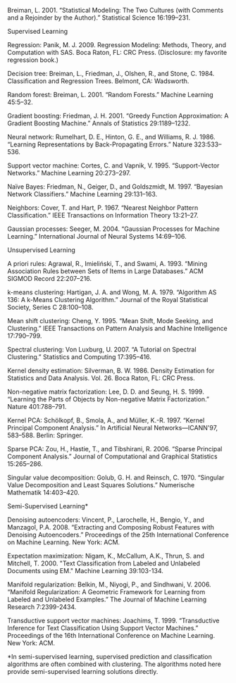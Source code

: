 Breiman, L. 2001. “Statistical Modeling: The Two Cultures (with Comments and a Rejoinder by the Author).” Statistical Science 16:199–231.

Supervised Learning

Regression: Panik, M. J. 2009. Regression Modeling: Methods, Theory, and Computation with SAS. Boca Raton, FL: CRC Press. (Disclosure: my favorite regression book.)

Decision tree: Breiman, L., Friedman, J., Olshen, R., and Stone, C. 1984. Classification and Regression Trees. Belmont, CA: Wadsworth.

Random forest: Breiman, L. 2001. “Random Forests.” Machine Learning 45:5–32.

Gradient boosting: Friedman, J. H. 2001. “Greedy Function Approximation: A Gradient Boosting Machine.” Annals of Statistics 29:1189–1232.

Neural network: Rumelhart, D. E., Hinton, G. E., and Williams, R. J. 1986. “Learning Representations by Back-Propagating Errors.” Nature 323:533–536.

Support vector machine: Cortes, C. and Vapnik, V. 1995. “Support-Vector Networks.” Machine Learning 20:273–297.

Naïve Bayes: Friedman, N., Geiger, D., and Goldszmidt, M. 1997. “Bayesian Network Classifiers.” Machine Learning 29:131–163.

Neighbors: Cover, T. and Hart, P. 1967. “Nearest Neighbor Pattern Classification.” IEEE Transactions on Information Theory 13:21–27.

Gaussian processes: Seeger, M. 2004. “Gaussian Processes for Machine Learning.” International Journal of Neural Systems 14:69–106.

Unsupervised Learning

A priori rules: Agrawal, R., Imieliński, T., and Swami, A. 1993. “Mining Association Rules between Sets of Items in Large Databases.” ACM SIGMOD Record 22:207–216.

k-means clustering: Hartigan, J. A. and Wong, M. A. 1979. “Algorithm AS 136: A k-Means Clustering Algorithm.” Journal of the Royal Statistical Society, Series C 28:100–108.

Mean shift clustering: Cheng, Y. 1995. “Mean Shift, Mode Seeking, and Clustering.” IEEE Transactions on Pattern Analysis and Machine Intelligence 17:790–799.

Spectral clustering: Von Luxburg, U. 2007. “A Tutorial on Spectral Clustering.” Statistics and Computing 17:395–416.

Kernel density estimation: Silverman, B. W. 1986. Density Estimation for Statistics and Data Analysis. Vol. 26. Boca Raton, FL: CRC Press.

Non-negative matrix factorization: Lee, D. D. and Seung, H. S. 1999. “Learning the Parts of Objects by Non-negative Matrix Factorization.” Nature 401:788–791.

Kernel PCA: Schölkopf, B., Smola, A., and Müller, K.-R. 1997. “Kernel Principal Component Analysis.” In Artificial Neural Networks—ICANN'97, 583–588. Berlin: Springer.

Sparse PCA: Zou, H., Hastie, T., and Tibshirani, R. 2006. “Sparse Principal Component Analysis.” Journal of Computational and Graphical Statistics 15:265–286.

Singular value decomposition: Golub, G. H. and Reinsch, C. 1970. “Singular Value Decomposition and Least Squares Solutions.” Numerische Mathematik 14:403–420.

Semi-Supervised Learning*

Denoising autoencoders: Vincent, P., Larochelle, H., Bengio, Y., and Manzagol, P.A. 2008. “Extracting and Composing Robust Features with Denoising Autoencoders.” Proceedings of the 25th International Conference on Machine Learning. New York: ACM.

Expectation maximization: Nigam, K., McCallum, A.K., Thrun, S. and Mitchell, T. 2000. "Text Classification from Labeled and Unlabeled Documents using EM." Machine Learning 39:103-134.

Manifold regularization: Belkin, M., Niyogi, P., and Sindhwani, V. 2006. “Manifold Regularization: A Geometric Framework for Learning from Labeled and Unlabeled Examples.” The Journal of Machine Learning Research 7:2399-2434.

Transductive support vector machines: Joachims, T. 1999. “Transductive Inference for Text Classification Using Support Vector Machines.” Proceedings of the 16th International Conference on Machine Learning. New York: ACM.

*In semi-supervised learning, supervised prediction and classification algorithms are often combined with clustering. The algorithms noted here provide semi-supervised learning solutions directly.
